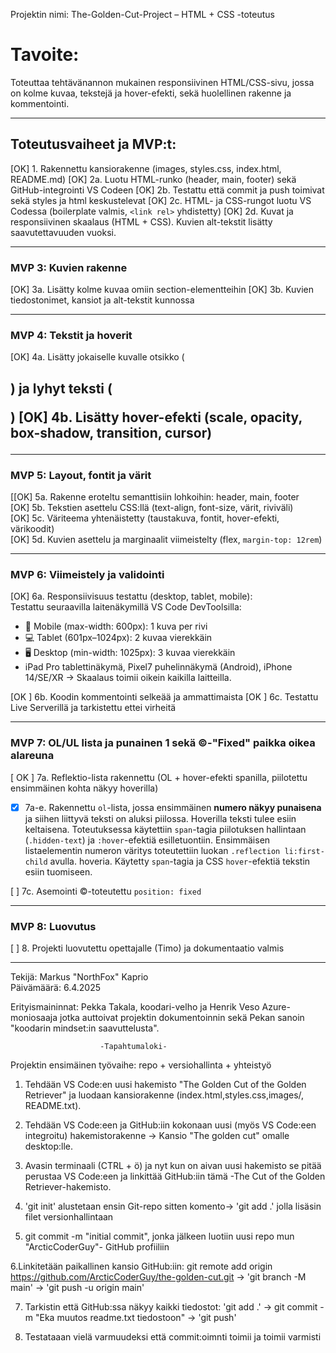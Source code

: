 Projektin nimi: The-Golden-Cut-Project – HTML + CSS -toteutus

# Tavoite:
Toteuttaa tehtävänannon mukainen responsiivinen HTML/CSS-sivu,
jossa on kolme kuvaa, tekstejä ja hover-efekti, sekä huolellinen rakenne ja kommentointi.

---

## Toteutusvaiheet ja MVP:t:

[OK] 1. Rakennettu kansiorakenne (images, styles.css, index.html, README.md)
[OK] 2a. Luotu HTML-runko (header, main, footer) sekä GitHub-integrointi VS Codeen
[OK] 2b. Testattu että commit ja push toimivat sekä styles ja html keskustelevat
[OK] 2c. HTML- ja CSS-rungot luotu VS Codessa (boilerplate valmis, `<link rel>` yhdistetty)
[OK] 2d. Kuvat ja responsiivinen skaalaus (HTML + CSS). Kuvien alt-tekstit lisätty saavutettavuuden vuoksi.

---

### MVP 3: Kuvien rakenne

[OK] 3a. Lisätty kolme kuvaa omiin section-elementteihin
[OK] 3b. Kuvien tiedostonimet, kansiot ja alt-tekstit kunnossa

---

### MVP 4: Tekstit ja hoverit

[OK] 4a. Lisätty jokaiselle kuvalle otsikko (<h2>) ja lyhyt teksti (<p>)
[OK] 4b. Lisätty hover-efekti (scale, opacity, box-shadow, transition, cursor)

---

### MVP 5: Layout, fontit ja värit

[[OK] 5a. Rakenne eroteltu semanttisiin lohkoihin: header, main, footer  
[OK] 5b. Tekstien asettelu CSS:llä (text-align, font-size, värit, riviväli)  
[OK] 5c. Väriteema yhtenäistetty (taustakuva, fontit, hover-efekti, värikoodit)  
[OK] 5d. Kuvien asettelu ja marginaalit viimeistelty (flex, `margin-top: 12rem`)

---

### MVP 6: Viimeistely ja validointi

[OK] 6a. Responsiivisuus testattu (desktop, tablet, mobile):  
Testattu seuraavilla laitenäkymillä VS Code DevToolsilla:

- 📱 Mobile (max-width: 600px): 1 kuva per rivi
- 💻 Tablet (601px–1024px): 2 kuvaa vierekkäin
- 🖥️ Desktop (min-width: 1025px): 3 kuvaa vierekkäin  
- iPad Pro tablettinäkymä, Pixel7 puhelinnäkymä (Android), iPhone 14/SE/XR
→ Skaalaus toimii oikein kaikilla laitteilla.

[OK ] 6b. Koodin kommentointi selkeää ja ammattimaista
[OK ] 6c. Testattu Live Serverillä ja tarkistettu ettei virheitä

---

### MVP 7: OL/UL lista ja punainen 1 sekä ©-"Fixed" paikka oikea alareuna


[ OK ] 7a. Reflektio-lista rakennettu (OL + hover-efekti spanilla, piilotettu ensimmäinen kohta näkyy hoverilla)
- [x] 7a-e. Rakennettu `ol`-lista, jossa ensimmäinen **numero näkyy punaisena** ja siihen liittyvä teksti on aluksi piilossa. Hoverilla teksti tulee esiin keltaisena. Toteutuksessa käytettiin `span`-tagia piilotuksen hallintaan (`.hidden-text`) ja `:hover`-efektiä esilletuontiin. Ensimmäisen listaelementin numeron väritys toteutettiin luokan `.reflection li:first-child` avulla.
 hoveria. Käytetty `span`-tagia ja CSS `hover`-efektiä tekstin esiin tuomiseen.

[ ] 7c. Asemointi ©-toteutettu `position: fixed` 

---

### MVP 8: Luovutus

[ ] 8. Projekti luovutettu opettajalle (Timo) ja dokumentaatio valmis

---

Tekijä: Markus "NorthFox" Kaprio  
Päivämäärä: 6.4.2025  

Erityismaininnat: Pekka Takala, koodari-velho ja Henrik Veso Azure-moniosaaja jotka auttoivat projektin dokumentoinnin sekä Pekan sanoin "koodarin mindset:in saavuttelusta". 

							
			            -Tapahtumaloki- 


   Projektin ensimäinen työvaihe: repo + versiohallinta + yhteistyö


1. Tehdään VS Code:en uusi hakemisto "The Golden Cut of the Golden Retriever" ja luodaan kansiorakenne (index.html,styles.css,images/, README.txt).

2. Tehdään VS Code:een ja GitHub:iin kokonaan uusi (myös VS Code:een integroitu) hakemistorakenne -> Kansio "The golden cut" omalle desktop:lle.

3. Avasin terminaali (CTRL + ö) ja nyt kun on aivan uusi hakemisto se pitää perustaa VS Code:een ja linkittää GitHub:iin tämä -The Cut of the Golden Retriever-hakemisto. 

4.  'git init' alustetaan ensin Git-repo sitten komento-> 'git add .' jolla lisäsin filet versionhallintaan

5.  git commit -m "initial commit", jonka jälkeen luotiin uusi repo mun "ArcticCoderGuy"- GitHub profiiliin

6.Linkitetään paikallinen kansio GitHub:iin: git remote add origin https://github.com/ArcticCoderGuy/the-golden-cut.git -> 'git branch -M main' -> 'git push -u origin main'

7. Tarkistin että GitHub:ssa näkyy kaikki tiedostot: 'git add .' -> git commit -m "Eka muutos readme.txt tiedostoon" -> 'git push' 

8. Testataaan vielä varmuudeksi että commit:oimnti toimii ja toimii varmisti




